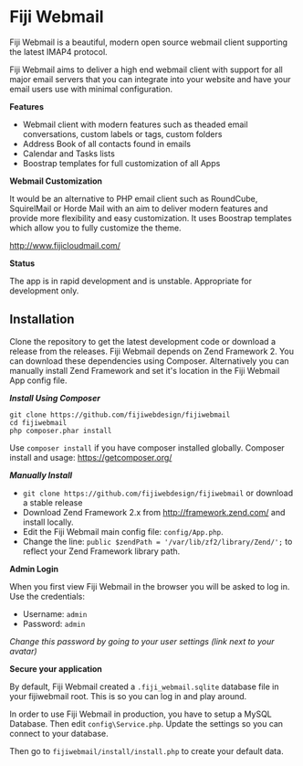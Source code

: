 Fiji Webmail
============

Fiji  Webmail is a beautiful, modern open source webmail client supporting the latest IMAP4 protocol.

Fiji Webmail aims to deliver a high end webmail client with support for all major email servers that you can integrate into your website and have your email users use with minimal configuration.

**Features**

* Webmail client with modern features such as theaded email conversations, custom labels or tags, custom folders
* Address Book of all contacts found in emails
* Calendar and Tasks lists
* Boostrap templates for full customization of all Apps

**Webmail Customization**

It would be an alternative to PHP email client such as RoundCube, SquirelMail or Horde Mail with an aim to deliver modern features and provide more flexibility and easy customization. It uses Boostrap templates which allow you to fully customize the theme. 

http://www.fijicloudmail.com/

**Status**

The app is in rapid development and is unstable. Appropriate for development only.

Installation
------------

Clone the repository to get the latest development code or download a release from the releases. Fiji Webmail depends on Zend Framework 2. You can download these dependencies using Composer. Alternatively you can manually install Zend Framework and set it's location in the Fiji Webmail App config file. 

***Install Using Composer***

```
git clone https://github.com/fijiwebdesign/fijiwebmail
cd fijiwebmail
php composer.phar install
```

Use `composer install` if you have composer installed globally. Composer install and usage: https://getcomposer.org/

***Manually Install***

* `git clone https://github.com/fijiwebdesign/fijiwebmail` or download a stable release
* Download Zend Framework 2.x from http://framework.zend.com/ and install locally.
* Edit the Fiji Webmail main config file: `config/App.php`. 
* Change the line: `public $zendPath = '/var/lib/zf2/library/Zend/';` to reflect your Zend Framework library path.

**Admin Login**

When you first view Fiji Webmail in the browser you will be asked to log in. Use the credentials:

* Username: `admin` 
* Password: `admin`

*Change this password by going to your user settings (link next to your avatar)*

**Secure your application**

By default, Fiji Webmail created a `.fiji_webmail.sqlite` database file in your fijiwebmail root. This is so you can log in and play around.

In order to use Fiji Webmail in production, you have to setup a MySQL Database. Then edit `config\Service.php`. Update the settings so you can connect to your database.

Then go to `fijiwebmail/install/install.php` to create your default data.
